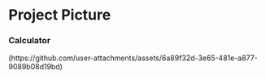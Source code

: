 <h1>Project Picture</h1> 
<h3>Calculator</h3> 
(https://github.com/user-attachments/assets/6a89f32d-3e65-481e-a877-9089b08d19bd)
